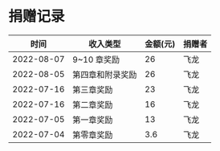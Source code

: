 # 捐赠记录

| 时间 | 收入类型 | 金额(元) | 捐赠者 |
| --- | --- | --- | --- |
| 2022-08-07 | 9~10 章奖励 | 26     | 飞龙  |
| 2022-08-05 | 第四章和附录奖励 | 26     | 飞龙  |
| 2022-07-16 | 第三章奖励 | 23     | 飞龙  |
| 2022-07-16 | 第二章奖励 | 16     | 飞龙  |
| 2022-07-05 | 第一章奖励 | 13     | 飞龙  |
| 2022-07-04 | 第零章奖励 | 3.6     | 飞龙  |
